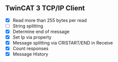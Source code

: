 ## TwinCAT 3 TCP/IP Client

- [x] Read more than 255 bytes per read
- [ ] String splitting
- [x] Determine end of message
- [x] Set Ip via property
- [x] Message splitting via CRISTART/END in Receive
- [x] Count responses
- [x] Message History